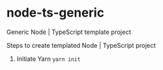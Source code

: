 # node-ts-generic

Generic Node | TypeScript template project

Steps to create templated Node | TypeScript project

1. Initiate Yarn
   `yarn init`
